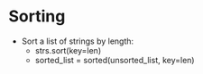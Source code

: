 # Sorting
- Sort a list of strings by length:
	- strs.sort(key=len)
	- sorted_list = sorted(unsorted_list, key=len)
